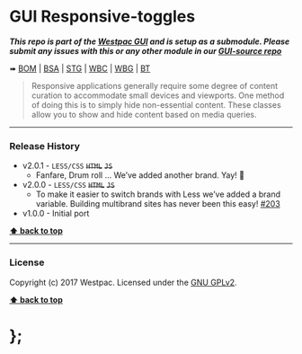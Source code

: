 GUI Responsive-toggles
======================

***This repo is part of the [Westpac GUI](http://gel.westpacgroup.com.au/GUI/) and is setup as a submodule. Please submit any issues with this or any other
module in our [GUI-source repo](https://github.com/WestpacCXTeam/GUI-source/issues)***

➠
[BOM](http://westpaccxteam.github.io/GUI-responsive-toggles/tests/BOM/) |
[BSA](http://westpaccxteam.github.io/GUI-responsive-toggles/tests/BSA/) |
[STG](http://westpaccxteam.github.io/GUI-responsive-toggles/tests/STG/) |
[WBC](http://westpaccxteam.github.io/GUI-responsive-toggles/tests/WBC/) |
[WBG](http://westpaccxteam.github.io/GUI-responsive-toggles/tests/WBG/) |
[BT](http://westpaccxteam.github.io/GUI-responsive-toggles/tests/BT/)

> Responsive applications generally require some degree of content curation to accommodate small devices and viewports. One method of doing this is to simply
> hide non-essential content. These classes allow you to show and hide content based on media queries.

----------------------------------------------------------------------------------------------------------------------------------------------------------------


### Release History

* v2.0.1 - `LESS/CSS` ~~`HTML`~~ ~~`JS`~~
	* Fanfare, Drum roll … We’ve added another brand. Yay! :clap:
* v2.0.0 - `LESS/CSS` ~~`HTML`~~ ~~`JS`~~
	* To make it easier to switch brands with Less we’ve added a brand variable. Building multibrand sites has never been this easy!
		[#203](https://github.com/WestpacCXTeam/GUI-source/issues/203)
* v1.0.0 - Initial port

**[⬆ back to top](#content)**


----------------------------------------------------------------------------------------------------------------------------------------------------------------


### License

Copyright (c) 2017 Westpac. Licensed under the [GNU GPLv2](https://raw.githubusercontent.com/WestpacCXTeam/GUI-responsive-toggles/master/LICENSE).

**[⬆ back to top](#content)**

# };